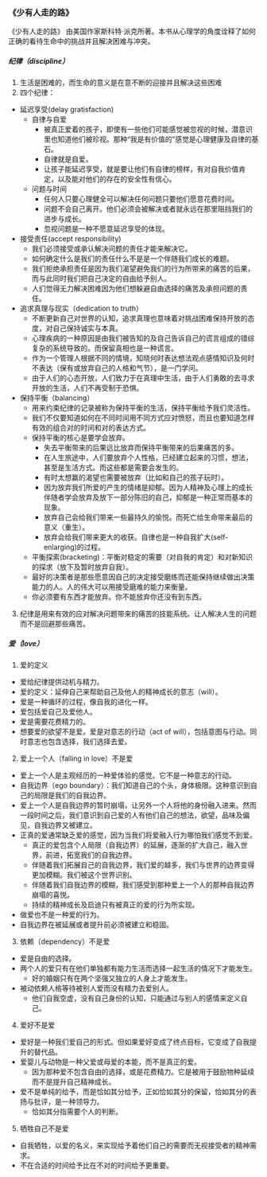 ### 《少有人走的路》

《少有人走的路》 由美国作家斯科特·派克所著。本书从心理学的角度诠释了如何正确的看待生命中的挑战并且解决困难与冲突。

##### 纪律（discipline）
1. 生活是困难的，而生命的意义是在意不断的迎接并且解决这些困难
2. 四个纪律：
  - 延迟享受(delay gratisfaction)
    - 自律与自爱
      - 被真正爱着的孩子，即使有一些他们可能感觉被忽视的时候，潜意识里也知道他们被珍视。那种“我是有价值的”感觉是心理健康及自律的基石。
      - 自律就是自爱。
      - 让孩子能延迟享受，就是要让他们有自律的榜样，有对自我价值肯定，以及能对他们的存在的安全性有信心。
    - 问题与时间
      - 任何人只要心理健全可以解决任何问题只要他们愿意花费时间。
      - 问题不会自己离开。他们必须会被解决或者就永远在那里阻挡我们的进步与成长。
      - 忽视问题是一种不愿意延迟享受的体现。
  - 接受责任(accept responsibility)
    - 我们必须接受或承认解决问题的责任才能来解决它。
    - 如何确定什么是我们的责任什么不是是一个伴随我们成长的难题。
    - 我们拒绝承担责任是因为我们渴望避免我们的行为所带来的痛苦的后果，而与此同时我们把自己决定的自由给予别人。
    - 人们觉得无力解决困难因为他们想躲避自由选择的痛苦及承担问题的责任。
  - 追求真理与现实（dedication to truth）
    - 不断更新自己对世界的认知，追求真理也意味着对挑战困难保持开放的态度，对自己保持诚实与本真。
    - 心理疾病的一种原因是由我们被告知的及自己告诉自己的谎言组成的错综复杂的系统导致的。而保留真相也是一种谎言。
    - 作为一个管理人根据不同的情境，知晓何时表达想法观点感情知识及何时不表达（保有或放弃自己的人格和气节），是一门学问。
    - 由于人们的心态开放，人们致力于在真理中生活，由于人们勇敢的去寻求开放的生活，人们不再受制于恐惧。
  - 保持平衡（balancing）
    - 用来约束纪律的记录被称为保持平衡的生活，保持平衡给予我们灵活性。
    - 我们不仅要知道如何在不同时间用不同方式应对愤怒，而且也要知道怎样有效的组合对的时间和对的表达方式。
    - 保持平衡的核心是要学会放弃。
      - 失去平衡带来的后果远比放弃而保持平衡带来的后果痛苦的多。
      - 在人生旅途中，人们要放弃个人性格，已经建立起来的习惯，想法，甚至是生活方式。而这些都是需要会发生的。
      - 有时太想赢的渴望也需要被放弃（比如和自己的孩子玩时）。
      - 因为放弃我们所爱的产生的情绪是抑郁。因为人精神及心理上的成长伴随者学会放弃及放下一部分陈旧的自己，抑郁是一种正常而基本的现象。
      - 放弃自己会给我们带来一些最持久的愉悦。而死亡给生命带来最后的意义（重生）。 
      - 放弃会给我们带来更大的收获。自律也是一种自我扩大(self-enlarging)的过程。
    - 平衡探索(bracketing)：平衡对稳定的需要（对自我的肯定）和对新知识的探求（放下及暂时放弃自我）。 
    - 最好的决策者是那些愿意因自己的决定接受磨练而还能保持继续做出决策能力的人。人的伟大可以用接受磨难的能力来衡量。
    - 你必须要有东西才能放弃。你不能放弃你还没有到东西。
3. 纪律是用来有效的应对解决问题带来的痛苦的技能系统。让人解决人生的问题而不是回避那些痛苦。

##### 爱（love）
1. 爱的定义
  - 爱给纪律提供动机与精力。
  - 爱的定义：延伸自己来帮助自己及他人的精神成长的意志（will）。
  - 爱是一种循环的过程，像自我的进化一样。
  - 爱包括爱自己及爱他人。
  - 爱是需要花费精力的。
  - 想要爱的欲望不是爱。爱是对意志的行动（act of will），包括意图与行动。同时意志也包含选择，我们选择去爱。
2. 爱上一个人（falling in love）不是爱
  - 爱上一个人是主观经历的一种爱体验的感觉。它不是一种意志的行动。
  - 自我边界（ego boundary）：我们知道自己的个头，身体极限。这种意识到自己的局限是我们的自我边界。
  - 爱上一个人是自我边界的暂时崩塌，让另外一个人将他的身份融入进来。然而一段时间之后，我们意识到自己爱的人有他们自己的想法，欲望，品味及偏见，自我边界又被建立。
  - 正真的爱通常缺乏爱的感觉，因为当我们将爱融入行为哪怕我们感觉不到爱。
    - 真正的爱包含个人局限（自我边界）的延展，逐渐的扩大自己，融入世界，前进，拓宽我们的自我边界。
    - 伴随着我们拓展自己的自我边界，我们爱的越多，我们与世界的边界变得更加模糊。我们被这个世界识别。
    - 伴随着我们自我边界的模糊，我们感受到那种爱上一个人的那种自我边界崩塌的喜悦。
    - 持续的精神成长及启迪只有被真正的爱的行为所实现。
  - 做爱也不是一种爱的行为。
  - 自我边界在被延展或者提升前必须被建立和稳固。
3. 依赖（dependency）不是爱
  - 爱是自由的选择。
  - 两个人的爱只有在他们单独都有能力生活而选择一起生活的情况下才能发生。
    - 好的婚姻只有在两个坚强又独立的人身上才能发生。
  - 被动依赖人格等待被别人爱而没有精力去爱别人。
    - 他们自我空虚，没有自己身份的认知，只能通过与别人的感情来定义自己。
4. 爱好不是爱
  - 爱好是一种我们爱自己的形式。但如果爱好变成了终点目标，它变成了自我提升的替代品。
  - 爱婴儿与动物是一种父爱或母爱的本能，而不是真正的爱。
    - 因为那种爱不包含自由的选择，或是花费精力。它是被用于鼓励物种延续而不是提升自己精神成长。
  - 爱不是单纯的给予，而是恰如其分给予，正如恰如其分的保留，恰如其分的表扬与批评，是一种领导力。
    - 恰如其分指需要个人的判断。
5. 牺牲自己不是爱
  - 自我牺牲，以爱的名义，来实现给予着他们自己的需要而无视接受者的精神需求。
  - 不在合适的时间给予比在不对的时间给予更重要。
